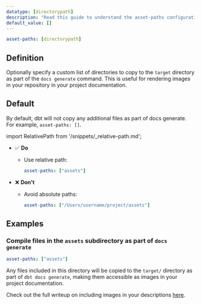 ```yaml
---
datatype: [directorypath]
description: "Read this guide to understand the asset-paths configuration in dbt."
default_value: []
---
```


<File name='dbt_project.yml'>

```yml
asset-paths: [directorypath]
```

</File>

## Definition
Optionally specify a custom list of directories to copy to the `target` directory as part of the `docs generate` command. This is useful for rendering images in your repository in your project documentation.


## Default

By default, dbt will not copy any additional files as part of docs generate. For example, `asset-paths: []`.

import RelativePath from '/snippets/_relative-path.md';

<RelativePath 
path="asset-paths"
absolute="/Users/username/project/assets"
/>

- ✅ **Do**
  - Use relative path:
    ```yml
    asset-paths: ["assets"]
    ```

- ❌ **Don't**
  - Avoid absolute paths:
    ```yml
    asset-paths: ["/Users/username/project/assets"]
    ```

## Examples
### Compile files in the `assets` subdirectory as part of `docs generate`

<File name='dbt_project.yml'>

```yml
asset-paths: ["assets"]
```

</File>

Any files included in this directory will be copied to the `target/` directory as part of `dbt docs generate`, making them accessible as images in your project documentation.

Check out the full writeup on including images in your descriptions [here](/reference/resource-properties/description/#include-an-image-from-your-repo-in-your-descriptions).
